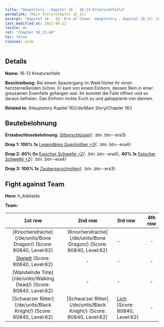 ```yaml
---
title: "Hauptstory - Kapitel 16 - 16-13 Kreaturenfalle"
permalink: /Main Story/Chapter 16_13/
excerpt: "Kapitel 16 - 13. Era of Chaos  Hauptstory - Kapitel 16_13. 16-13 Kreaturenfalle"
last_modified_at: 2021-06-22
locale: de
ref: "Chapter 16_13.md"
toc: false
classes: wide
---
```


## Details

 **Name:** 16-13 Kreaturenfalle

 **Beschreibung:** Bei einem Spaziergang im Wald hörtet ihr einen herzzerreißenden Schrei. Er kam von einem Einhorn, dessen Bein in einer grausamen Eisenfalle gefangen war. Ihr konntet die Falle öffnen und es daraus befreien. Das Einhorn nickte Euch zu und galoppierte von dannen.

 **Related to:** [Hauptstory Kapitel 16](/de/Main Story/Chapter 16/)

## Beutebelohnung

 **Erstabschlussbelohnung:** [Silberschlüssel](/ItemsDE/con_693/){: .btn .btn--era3}

 **Drop 1:** **100% 1x** [Legendäres Quecksilber +3](/ItemsDE/mat_56/){: .btn .btn--era4}

 **Drop 2:** **60% 0x** [Epischer Schwefel +2](/ItemsDE/mat_50/){: .btn .btn--era4}, **40% 1x** [Epischer Schwefel +2](/ItemsDE/mat_50/){: .btn .btn--era4}

 **Drop 3:** **100% 1x** [Zauberspruchrollen](/ItemsDE/con_694/){: .btn .btn--era3}


## Fight against Team
 **Hero:** h_Adelaide

 **Team:**


  | 1st row | 2nd row | 3rd row | 4th row |
  |:----:|:----:|:----|:----:|
  | [Knochendrache](/de/units/Bone Dragon/) (Score: 80840, Level:62)  | [Knochendrache](/de/units/Bone Dragon/) (Score: 80840, Level:62)  | - | - |
  | [Skelett](/de/units/Skeleton/) (Score: 80840, Level:62)  | - | - | - |
  | [Wandelnde Tote](/de/units/Walking Dead/) (Score: 80840, Level:62)  | - | - | - |
  | [Schwarzer Ritter](/de/units/Black Knight/) (Score: 80840, Level:62)  | [Schwarzer Ritter](/de/units/Black Knight/) (Score: 80840, Level:62)  | [Lich](/de/units/Lich/) (Score: 80840, Level:62)  | - |


